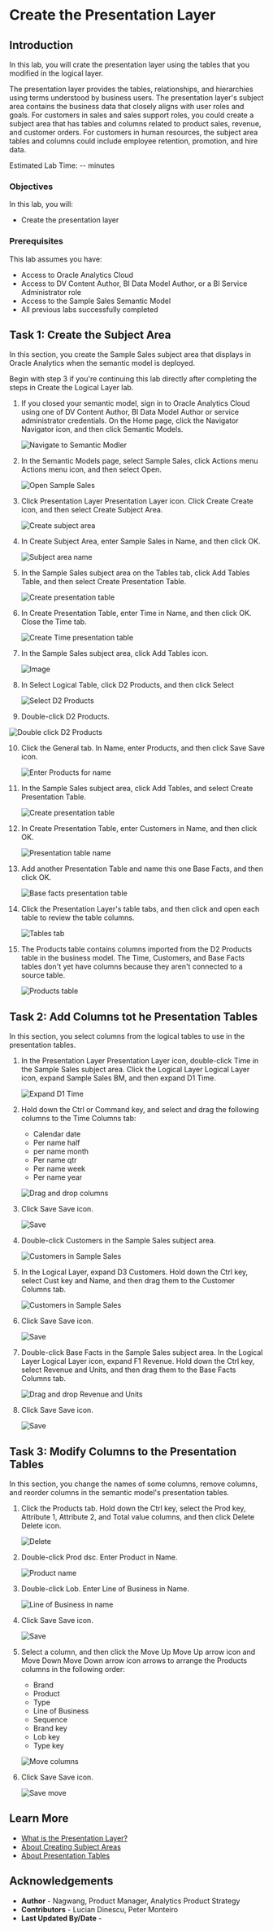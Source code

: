 # Create the Presentation Layer

## Introduction

In this lab, you will crate the presentation layer using the tables that you modified in the logical layer.

The presentation layer provides the tables, relationships, and hierarchies using terms understood by business users. The presentation layer's subject area contains the business data that closely aligns with user roles and goals. For customers in sales and sales support roles, you could create a subject area that has tables and columns related to product sales, revenue, and customer orders. For customers in human resources, the subject area tables and columns could include employee retention, promotion, and hire data.

Estimated Lab Time: -- minutes

### Objectives

In this lab, you will:
* Create the presentation layer

### Prerequisites

This lab assumes you have:
* Access to Oracle Analytics Cloud
* Access to DV Content Author, BI Data Model Author, or a BI Service Administrator role
* Access to the Sample Sales Semantic Model
* All previous labs successfully completed


## Task 1: Create the Subject Area

In this section, you create the Sample Sales subject area that displays in Oracle Analytics when the semantic model is deployed.

Begin with step 3 if you're continuing this lab directly after completing the steps in Create the Logical Layer lab.

1. If you closed your semantic model, sign in to Oracle Analytics Cloud using one of DV Content Author, BI Data Model Author or service administrator credentials. On the Home page, click the Navigator Navigator icon, and then click Semantic Models.

	![Navigate to Semantic Modler](./images/nav-semantic-modeler.png)

2. In the Semantic Models page, select Sample Sales, click Actions menu Actions menu icon, and then select Open.

	![Open Sample Sales](./images/open-sample-sales.png)

3. Click Presentation Layer Presentation Layer icon. Click Create Create icon, and then select Create Subject Area.

	![Create subject area](./images/create-sa.png)

4. In Create Subject Area, enter Sample Sales in Name, and then click OK.

	![Subject area name](./images/sa-name.png)

5. In the Sample Sales subject area on the Tables tab, click Add Tables Table, and then select Create Presentation Table.

	![Create presentation table](./images/create-pres-table.png)

6. In Create Presentation Table, enter Time in Name, and then click OK. Close the Time tab.

	![Create Time presentation table](./images/create-time-table.png)

7. In the Sample Sales subject area, click Add Tables icon.

	![Image](./images/add-table.png)

8. In Select Logical Table, click D2 Products, and then click Select

	![Select D2 Products](./images/select-d2.png)

9. Double-click D2 Products.

![Double click D2 Products](./images/dc-products.png)

10. Click the General tab. In Name, enter Products, and then click Save Save icon.

	![Enter Products for name](./images/enter-products.png)

11. In the Sample Sales subject area, click Add Tables, and select Create Presentation Table.

	![Create presentation table](./images/create-presentation-table.png)

12. In Create Presentation Table, enter Customers in Name, and then click OK.

	![Presentation table name](./images/pres-table-name.png)

13. Add another Presentation Table and name this one Base Facts, and then click OK.

	![Base facts presentation table](./images/base-facts.png)

14. Click the Presentation Layer's table tabs, and then click and open each table to review the table columns.

	![Tables tab](./images/open-each-table.png)

15. The Products table contains columns imported from the D2 Products table in the business model. The Time, Customers, and Base Facts tables don't yet have columns because they aren't connected to a source table.

	![Products table](./images/products-table.png)


## Task 2: Add Columns tot he Presentation Tables

In this section, you select columns from the logical tables to use in the presentation tables.

1. In the Presentation Layer Presentation Layer icon, double-click Time in the Sample Sales subject area. Click the Logical Layer Logical Layer icon, expand Sample Sales BM, and then expand D1 Time.

	![Expand D1 Time](./images/expand-d1-time.png)

2. Hold down the Ctrl or Command key, and select and drag the following columns to the Time Columns tab:
	* Calendar date
	* Per name half
	* per name month
	* Per name qtr
	* Per name week
	* Per name year

	![Drag and drop columns](./images/drag-drop-cols.png)

3. Click Save Save icon.

	![Save](./images/save-time.png)

4. Double-click Customers in the Sample Sales subject area.

	![Customers in Sample Sales](./images/dc-customers.png)

5. In the Logical Layer, expand D3 Customers. Hold down the Ctrl key, select Cust key and Name, and then drag them to the Customer Columns tab.

	![Customers in Sample Sales](./images/dd-cust.png)

6. Click Save Save icon.

	![Save](./images/save-dd.png)

7. Double-click Base Facts in the Sample Sales subject area. In the Logical Layer Logical Layer icon, expand F1 Revenue. Hold down the Ctrl key, select Revenue and Units, and then drag them to the Base Facts Columns tab.

	![Drag and drop Revenue and Units](./images/dd-rev-units.png)

8. Click Save Save icon.

	![Save](./images/save-rev-units.png)

## Task 3: Modify Columns to the Presentation Tables

In this section, you change the names of some columns, remove columns, and reorder columns in the semantic model's presentation tables.

1. Click the Products tab. Hold down the Ctrl key, select the Prod key, Attribute 1, Attribute 2, and Total value columns, and then click Delete Delete icon.

	![Delete](./images/delete-icon.png)

2. Double-click Prod dsc. Enter Product in Name.

	![Product name](./images/product-name.png)

3. Double-click Lob. Enter Line of Business in Name.

	![Line of Business in name](./images/lob-name.png)

4. Click Save Save icon.

	![Save](./images/save-lob.png)

4. Select a column, and then click the Move Up Move Up arrow icon and Move Down Move Down arrow icon arrows to arrange the Products columns in the following order:

	* Brand
	* Product
	* Type
	* Line of Business
	* Sequence
	* Brand key
	* Lob key
	* Type key

	![Move columns](./images/move-cols.png)

5. Click Save Save icon.

	![Save move](./images/save-move.png)

## Learn More
* [What is the Presentation Layer?](https://docs.oracle.com/en/cloud/paas/analytics-cloud/acmdg/what-is-presentation-layer.html)
* [About Creating Subject Areas](https://docs.oracle.com/en/cloud/paas/analytics-cloud/acmdg/work-subject-areas.html#GUID-BB34F6A4-6CC1-40B6-8EC1-E8B8E65D4F3C)
* [About Presentation Tables](https://docs.oracle.com/en/cloud/paas/analytics-cloud/acmdg/work-presentation-tables-and-columns.html#GUID-B5109E7A-314C-4DF5-BCDD-CD2374084AE9)

## Acknowledgements
* **Author** - Nagwang, Product Manager, Analytics Product Strategy
* **Contributors** -  Lucian Dinescu, Peter Monteiro
* **Last Updated By/Date** -
